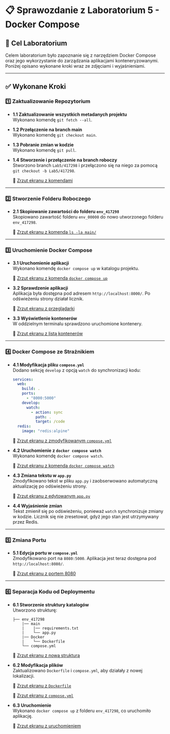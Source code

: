 # 📋 Sprawozdanie z Laboratorium 5 - Docker Compose

## 🎯 Cel Laboratorium
Celem laboratorium było zapoznanie się z narzędziem Docker Compose oraz jego wykorzystanie do zarządzania aplikacjami konteneryzowanymi. Poniżej opisano wykonane kroki wraz ze zdjęciami i wyjaśnieniami.

---

## ✅ Wykonane Kroki

### 1️⃣ Zaktualizowanie Repozytorium
- **1.1 Zaktualizowanie wszystkich metadanych projektu**  
  Wykonano komendę `git fetch --all`.  

- **1.2 Przełączenie na branch main**  
  Wykonano komendę `git checkout main`.  


- **1.3 Pobranie zmian w kodzie**  
  Wykonano komendę `git pull`.  


- **1.4 Stworzenie i przełączenie na branch roboczy**  
  Stworzono branch `Lab5/417298` i przełączono się na niego za pomocą `git checkout -b Lab5/417298`.  

  📸 [Zrzut ekranu z komendami](Zdjęcia/1.png)

---

### 2️⃣ Stworzenie Folderu Roboczego
- **2.1 Skopiowanie zawartości do folderu `env_417298`**  
  Skopiowano zawartość folderu `env_00000` do nowo utworzonego folderu `env_417298`.  

  📸 [Zrzut ekranu z komendą `ls -la main/`](https://example.com/ls-main.png)

---

### 3️⃣ Uruchomienie Docker Compose
- **3.1 Uruchomienie aplikacji**  
  Wykonano komendę `docker compose up` w katalogu projektu.  

  📸 [Zrzut ekranu z komendą `docker compose up`](https://example.com/docker-compose-up.png)

- **3.2 Sprawdzenie aplikacji**  
  Aplikacja była dostępna pod adresem `http://localhost:8000/`. Po odświeżeniu strony działał licznik.  

  📸 [Zrzut ekranu z przeglądarki](https://example.com/localhost-8000.png)

- **3.3 Wyświetlenie kontenerów**  
  W oddzielnym terminalu sprawdzono uruchomione kontenery.  

  📸 [Zrzut ekranu z listą kontenerów](https://example.com/docker-ps.png)

---

### 4️⃣ Docker Compose ze Strażnikiem
- **4.1 Modyfikacja pliku `compose.yml`**  
  Dodano sekcję `develop` z opcją `watch` do synchronizacji kodu:  
  ```yaml
  services:
    web:
      build: .
      ports:
        - "8000:5000"
      develop:
        watch:
          - action: sync
            path: .
            target: /code
    redis:
      image: "redis:alpine"
  ```
  📸 [Zrzut ekranu z zmodyfikowanym `compose.yml`](https://example.com/compose-yml-watch.png)

- **4.2 Uruchomienie z `docker compose watch`**  
  Wykonano komendę `docker compose watch`.  

  📸 [Zrzut ekranu z komendą `docker compose watch`](https://example.com/docker-compose-watch.png)

- **4.3 Zmiana tekstu w `app.py`**  
  Zmodyfikowano tekst w pliku `app.py` i zaobserwowano automatyczną aktualizację po odświeżeniu strony.  

  📸 [Zrzut ekranu z edytowanym `app.py`](https://example.com/app-py-change.png)

- **4.4 Wyjaśnienie zmian**  
  Tekst zmienił się po odświeżeniu, ponieważ `watch` synchronizuje zmiany w kodzie. Licznik się nie zresetował, gdyż jego stan jest utrzymywany przez Redis.

---

### 5️⃣ Zmiana Portu
- **5.1 Edycja portu w `compose.yml`**  
  Zmodyfikowano port na `8080:5000`. Aplikacja jest teraz dostępna pod `http://localhost:8080/`.  

  📸 [Zrzut ekranu z portem 8080](https://example.com/port-8080.png)

---

### 6️⃣ Separacja Kodu od Deploymentu
- **6.1 Stworzenie struktury katalogów**  
  Utworzono strukturę:  
  ```
  ├── env_417298
      |── main
      |    |── requirements.txt
      |    └── app.py
      |── Docker
      |    └── Dockerfile
      └── compose.yml
  ```
  📸 [Zrzut ekranu z nową strukturą](https://example.com/folder-structure.png)

- **6.2 Modyfikacja plików**  
  Zaktualizowano `Dockerfile` i `compose.yml`, aby działały z nowej lokalizacji.  

  📸 [Zrzut ekranu z `Dockerfile`](https://example.com/dockerfile.png)  

  📸 [Zrzut ekranu z `compose.yml`](https://example.com/compose-yml-new.png)

- **6.3 Uruchomienie**  
  Wykonano `docker compose up` z folderu `env_417298`, co uruchomiło aplikację.  
  
  📸 [Zrzut ekranu z uruchomieniem](https://example.com/docker-compose-up-new.png)